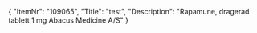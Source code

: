 {
  "ItemNr": "109065",
  "Title": "test",
  "Description": "Rapamune, dragerad tablett 1 mg Abacus Medicine A/S"
}